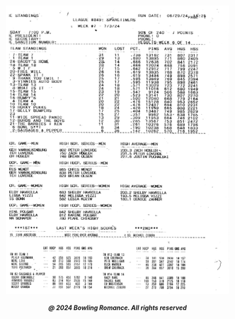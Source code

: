 <html>

<head style="visibility: hidden;">
       
<body>  
       
<object data="boontonlanes07005.pdf" type="application/pdf" width="300" height="200">
</object>

<img
  class="fit-picture"
  src="boontonlanes07005.pdf" 
  alt="" />
  
<h5 style="text-align:center;"><i>@ 2024 Bowling Romance. All rights reserved</i></h5>   
</body>
</head>
</html>
